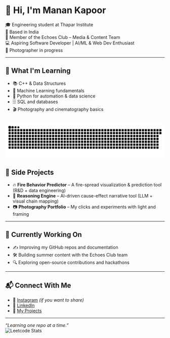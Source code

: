 # 👋 Hi, I'm Manan Kapoor

🎓 Engineering student at Thapar Institute  
📍 Based in India  
🎥 Member of the Echoes Club – Media & Content Team  
💻 Aspiring Software Developer | AI/ML & Web Dev Enthusiast  
📸 Photographer in progress

---

## 🚀 What I'm Learning

- 📚 C++ & Data Structures
- 🧠 Machine Learning fundamentals
- 🐍 Python for automation & data science
- 🗄️ SQL and databases
- 🎬 Photography and cinematography basics

![snake gif](https://github.com/manankapoor23/manankapoor23/blob/output/github-snake-dark.svg)
---

## 🧩 Side Projects

- 🔥 **Fire Behavior Predictor** – A fire-spread visualization & prediction tool (R&D + data engineering)
- 🤖 **Reasoning Engine** – AI-driven cause-effect narrative tool (LLM + visual chain mapping)
- 📷 **Photography Portfolio** – My clicks and experiments with light and framing

---

## 📌 Currently Working On

- ✍️ Improving my GitHub repos and documentation
- 🛠️ Building summer content with the Echoes Club team
- 🔍 Exploring open-source contributions and hackathons

---

## 📬 Connect With Me

- 📸 [Instagram](https://instagram.com/yourusername) *(if you want to share)*
- 💼 [LinkedIn](https://linkedin.com/in/your-linkedin) 
- 📂 [My Projects](https://github.com/manankapoor23)

---

_“Learning one repo at a time.”_  
![Leetcode Stats](https://leetcard.jacoblin.cool/manankapoor23?ext=heatmap)
